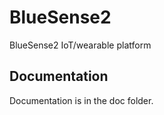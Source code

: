 # BlueSense2
BlueSense2 IoT/wearable platform

## Documentation

Documentation is in the doc folder.


